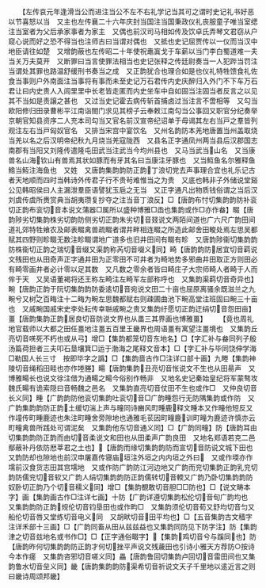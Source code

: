 <!-- { "loadSidebar": true } -->
　　【左传哀元年逢滑当公而进注当公不左不右礼学记当其可之谓时史记礼书好恶以节喜怒以当　又主也左传襄二十六年庆封当国注当国秉政仪礼丧服童子唯当室缌注当室者为父后承家事者为家主　又偶也前汉司马相如传及饮卓氏弄琴文君窃从户窥心说而好之恐不得当也注师古曰当谓对偶也　又抵也史记屈贾传以一仪而当汉中地臣请往如楚　又增韵蔽也左传昭二十年使祝鼃寘戈于车薪以当门李白蜀道难一夫当关万夫莫开　又断罪曰当言使罪法相当也史记张释之传廷尉奏当一人犯跸当罚注当谓处其罪也路温舒缓刑书奏当之成　又正韵犹合也理合如是也仪礼特牲馈食礼佐食当事则户外南面注当事将有事而未至史记万石君传内史庆醉归入外门不下车万石君让曰内史贵人入闾里里中长老皆走匿而内史坐车中自如固当注固当者反言之以见其不当如是责譲之甚也　又过当史记霍去病传斩首捕卤过当注言不啻相等　又勾当欧阳修归田录曹彬平江南诣閤门求见其榜子云奉敕江南勾当公事回又职官分纪奏举京朝官知县资序二人充本司勾当又官名前汉宣帝纪诏单于毋谒其左右当戸之羣皆列观注左右当戸匈奴官名　又排当宋宫中宴饮名　又州名韵防本羌地唐置当州盖取烧当羌以名之后汉明帝纪秋九月烧当羌寇陇西　又县名正字通凤州两当县后汉郡国志南郡有当阳又刘隆传遣隆屯田武当注武当今均州县也　又马当武当山名　又当康兽名山海钦山有兽焉其状如豚而有牙其名曰当康注牙豚也　又当魱鱼名尔雅释鱼鯦当魱注海鱼也　又姓　又唐韵集韵韵防正韵丁浪切党去声事理合宜也礼乐记古者天地顺而四时当韩诗外传君子行不贵茍难惟当之为贵　又底也韩非子外储说堂谿公见韩昭侯曰人主漏泄羣臣语譬犹玉巵之无当　又正字通凡出物质钱俗谓之当后汉刘虞传虞所赉赏典当胡夷瓒复抄夺之注当音丁浪反】□【唐韵布忖切集韵韵防补衮切正韵布衮切音本说文蒲器□属所以盛种博雅□臿也集韵或作□亦作畚】畷【唐韵陟劣切集韵株劣切韵防侧劣切正韵朱劣切音叕说文两陌间道也广六尺广韵田间道礼郊特牲飨农及邮表畷禽兽疏畷者谓井畔相连畷之所造此邮舍田畯处焉左思吴都赋其四野则畛畷无数注畛畷谓地广道多也旧井田间有畷有畛　又唐韵陟衞切集韵韵防株衞切正韵之瑞切音缀又渠韵称芮切音啜义同】畸【唐韵韵防居宜切音羁说文残田也从田奇声正字通井田为正零田不可井者为畸地势多邪曲井田取正方则田必有畸零画井者必计零以足其数　又凡数之零余者皆曰畸庄子大宗师畸人者畸于人而侔于天　又吴语董褐将还王称左畸注左畸军左部称呼也　又集韵渠羁切音奇异也】畹【唐韵正韵于阮切集韵韵防委逺切音宛说文田二十亩也屈原离骚余既滋兰之九畹兮又树之百畮注十二畮为畹左思魏都赋右则疎圃曲池下畹高堂注班固曰畹三十亩也　又戚畹国戚宋史李处耘传幸聮戚畹之贵又集韵纡愿切正韵迂绢切音怨田亩】畺【唐韵集韵正韵居良切音防说文界也从畕三其界画也博雅畺】
　　【竟也周礼地官载师以大都之田任畺地注畺五百里王畿界也周语畺有寓望注畺境也　又集韵丘亮切音唴死不朽也或从弓】增□【集韵都笼切音东地名】□【字汇补与畚同列子殷汤篇荷担者三夫叩石垦壤箕□运于渤海之尾释文音本】□【字汇补与毕同饶伸学海□勒国人长三寸　按即毕字之譌】□【集韵啬古作□注详口部十画】九畻【集韵神陵切音绳稻田畦也亦作堘塍】畼【唐韵集韵丑亮切音怅说文不生也从田昜声　又博雅畼长也说文徐注借为通畼之畼今俗别作畅非　又地名史记秦始皇纪将军蒙骜攻魏氏畼有诡索隠曰音畅魏之邑名　又集韵直亮切音仗田不生也或作□　又仲良切音长义同】畽【广韵韵防他衮切集韵吐衮切音□广韵畽怨行无防隅集韵或作防　又广韵集韵韵防正韵土缓切湍上声与疃同诗豳风町畽鹿释文畽本又作疃他短反又作墥传町畽鹿迹也朱注町畽舍旁隙地也通雅毛苌因町疃鹿训町疃为鹿迹许慎亦云町疃禽兽所践处可谓泥矣　又集韵他东切音通义同】□【广韵同疃】防【唐韵耳由切集韵韵防正韵而由切音柔说文和田也从田柔声广韵良田　又地名郑语若克二邑鄢蔽补丹依防厯莘君之土也】【唐韵而缘切集韵韵防而宣切音防说文城下田也　又韵防却也隙地也前汉申屠嘉传寝庙垣注外垣之内内垣之外曰　又或作堧亦作壖前汉食货志田其宫壖地　又或作防广韵防江河边地又广韵而兖切集韵正韵乳兖切韵防儒兖切音软又广韵人绢切集韵韵防正韵儒转切音輭又广韵乃卧切集韵韵防奴卧切正韵乃个切音穤义同】增□【集韵覩敢切音胆□□防也】□【说文畴本字】画【集韵画古作□注详七画】十防【广韵详遵切集韵松伦切音旬广韵均也　又集韵韵防正韵规伦切音钧垦田也或作畇□　又集韵须伦切音荀又舒均切音匀又船伦切音唇又堂练切音电义同　又胡畎切音田平均也】□【五音集韵古文穑字注详禾部十三画】□【广韵同畜从田从兹兹益也又集韵同防见下防字注】防【集韵津之切音兹地名或书作□】□【正字通俗畷字】【集韵鸡切音兮与蹊同也】防【唐韵昨何切集韵韵防正韵才何切挫平声说文残薉田也引诗小雅天方荐防○按诗今本作瘥　又集韵咨邪切音嗟义同】畾【唐韵鲁回切集韵卢回切音雷田间也又集韵鲁水切音垒义同】畿【唐韵集韵韵防渠希切音祈说文天子千里地以逺近言之则曰畿诗周颂邦畿】
